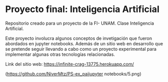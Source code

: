 # Proyecto final: Inteligencia Artificial
Repositorio creado para un proyecto de la FI- UNAM. Clase Inteligencia Artificial.

Este proyecto involucra algunos conceptos de invetigación que fueron abordados en jupyter notebooks.
Además de un sitio web en desarrollo que se pretende seguir llevando a cabo como un proyecto experimental
para implementar algunas otras tecnologías relacionadas.

Link del sitio web: https://infinite-crag-13775.herokuapp.com/

(https://github.com/NiverMtz/PS-ex_paijupyter notebooks/5.png)
